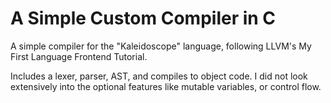 # A Simple Custom Compiler in C
A simple compiler for the "Kaleidoscope" language, following LLVM's My First Language Frontend Tutorial.

Includes a lexer, parser, AST, and compiles to object code. I did not look extensively into the optional features like mutable variables, or control flow. 

